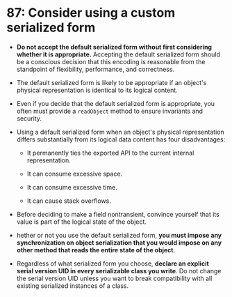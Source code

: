 # 87: Consider using a custom serialized form

* **Do not accept the default serialized form without first considering whether it is appropriate.** Accepting the default serialized form should be a conscious decision that this encoding is reasonable from the standpoint of flexibility, performance, and correctness.

* The default serialized form is likely to be appropriate if an object's physical representation is identical to its logical content.

* Even if you decide that the default serialized form is appropriate, you often must provide a `readObject` method to ensure invariants and security.

* Using a default serialized form when an object's physical representation differs substantially from its logical data content has four disadvantages:

  * It permanently ties the exported API to the current internal representation.

  * It can consume excessive space.

  * It can consume excessive time.

  * It can cause stack overflows.

* Before deciding to make a field nontransient, convince yourself that its value is part of the logical state of the object.

* hether or not you use the default serialized form, **you must impose any synchronization on object serialization that you would impose on any other method that reads the entire state of the object**.

* Regardless of what serialized form you choose, **declare an explicit serial version UID in every serializable class you write**. Do not change the serial version UID unless you want to break compatibility with all existing serialized instances of a class.
